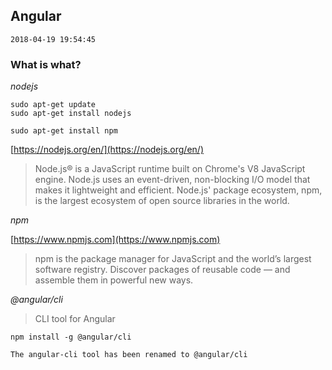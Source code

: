 ## Angular

`2018-04-19 19:54:45`

### What is what?

*nodejs*

```
sudo apt-get update
sudo apt-get install nodejs

sudo apt-get install npm
```

[https://nodejs.org/en/](https://nodejs.org/en/)


> Node.js® is a JavaScript runtime built on Chrome's V8 JavaScript engine.
> Node.js uses an event-driven, non-blocking I/O model that makes it lightweight
> and efficient. Node.js' package ecosystem, npm, is the largest ecosystem of
> open source libraries in the world.


*npm*

[https://www.npmjs.com](https://www.npmjs.com)

> npm is the package manager for JavaScript and the world’s largest
> software registry. Discover packages of reusable code — and assemble
> them in powerful new ways.


*@angular/cli*

> CLI tool for Angular
>

`npm install -g @angular/cli`

`The angular-cli tool has been renamed to @angular/cli`



